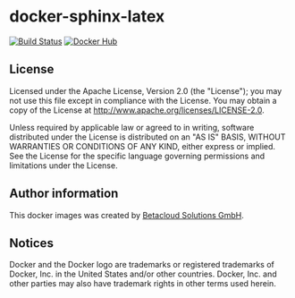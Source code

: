 # docker-sphinx-latex

[![Build Status](https://travis-ci.org/betacloud/docker-sphinx-latex.svg?branch=master)](https://travis-ci.org/betacloud/docker-sphinx-latex)
[![Docker Hub](https://img.shields.io/badge/Docker%20Hub-betaloud%2Fsphinx--latex-blue.svg)](https://hub.docker.com/r/betacloud/sphinx-latex/)

License
-------

Licensed under the Apache License, Version 2.0 (the "License");
you may not use this file except in compliance with the License.
You may obtain a copy of the License at http://www.apache.org/licenses/LICENSE-2.0.

Unless required by applicable law or agreed to in writing, software
distributed under the License is distributed on an "AS IS" BASIS,
WITHOUT WARRANTIES OR CONDITIONS OF ANY KIND, either express or implied.
See the License for the specific language governing permissions and
limitations under the License.

Author information
------------------

This docker images was created by [Betacloud Solutions GmbH](https://betacloud-solutions.de).

Notices
-------

Docker and the Docker logo are trademarks or registered trademarks of Docker, Inc. in the
United States and/or other countries. Docker, Inc. and other parties may also have trademark
rights in other terms used herein.
